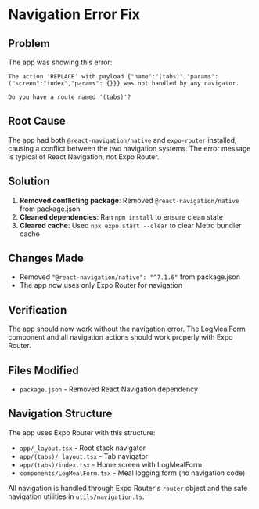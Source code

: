 # Navigation Error Fix

## Problem
The app was showing this error:
```
The action 'REPLACE' with payload {"name":"(tabs)","params": ("screen":"index","params": {}}} was not handled by any navigator.

Do you have a route named '(tabs)'?
```

## Root Cause
The app had both `@react-navigation/native` and `expo-router` installed, causing a conflict between the two navigation systems. The error message is typical of React Navigation, not Expo Router.

## Solution
1. **Removed conflicting package**: Removed `@react-navigation/native` from package.json
2. **Cleaned dependencies**: Ran `npm install` to ensure clean state
3. **Cleared cache**: Used `npx expo start --clear` to clear Metro bundler cache

## Changes Made
- Removed `"@react-navigation/native": "^7.1.6"` from package.json
- The app now uses only Expo Router for navigation

## Verification
The app should now work without the navigation error. The LogMealForm component and all navigation actions should work properly with Expo Router.

## Files Modified
- `package.json` - Removed React Navigation dependency

## Navigation Structure
The app uses Expo Router with this structure:
- `app/_layout.tsx` - Root stack navigator
- `app/(tabs)/_layout.tsx` - Tab navigator
- `app/(tabs)/index.tsx` - Home screen with LogMealForm
- `components/LogMealForm.tsx` - Meal logging form (no navigation code)

All navigation is handled through Expo Router's `router` object and the safe navigation utilities in `utils/navigation.ts`.
